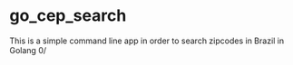 # go_cep_search
This is a simple command line app in order to search zipcodes in Brazil in Golang 0/
